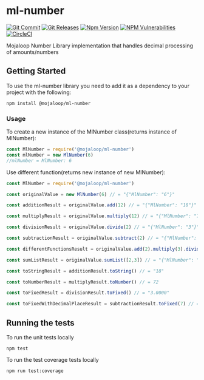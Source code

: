 # ml-number
[![Git Commit](https://img.shields.io/github/last-commit/mojaloop/ml-decimal.svg?style=flat)](https://github.com/mojaloop/ml-decimal/commits/master)
[![Git Releases](https://img.shields.io/github/release/mojaloop/ml-decimal.svg?style=flat)](https://github.com/mojaloop/ml-decimal/releases)
[![Npm Version](https://img.shields.io/npm/v/@mojaloop/ml-decimal.svg?style=flat)](https://www.npmjs.com/package/@mojaloop/ml-decimal)
[![NPM Vulnerabilities](https://img.shields.io/snyk/vulnerabilities/npm/@mojaloop/ml-decimal.svg?style=flat)](https://www.npmjs.com/package/@mojaloop/ml-decimal)
[![CircleCI](https://circleci.com/gh/mojaloop/ml-decimal.svg?style=svg)](https://circleci.com/gh/mojaloop/ml-decimal)

Mojaloop Number Library implementation that handles decimal processing of amounts/numbers

## Getting Started

To use the ml-number library you need to add it as a dependency to your project with the following:
```$xslt
npm install @mojaloop/ml-number
```

### Usage

To create a new instance of the MlNumber class(returns instance of MlNumber):
```javascript 1.8
const MlNumber = require('@mojaloop/ml-number')
const mlNumber = new MlNumber(6)
//mlNumber = MlNumber: 6
```

Use different function(returns new instance of new MlNumber):
```javascript 1.8
const MlNumber = require('@mojaloop/ml-number')

const originalValue = new MlNumber(6) // = "{"MlNumber": "6"}"

const additionResult = originalValue.add(12) // = "{"MlNumber": "18"}"

const multiplyResult = originalValue.multiply(12) // = "{"MlNumber": "72"}"

const divisionResult = originalValue.divide(2) // = "{"MlNumber": "3"}"

const subtractionResult = originalValue.subtract(2) // = "{"MlNumber": "4"}"

const differentFunctionsResult = originalValue.add(2).multiply(3).divide(2).subtract(2) // = "{"MlNumber": "10"}"

const sumListResult = originalValue.sumList([2,3]) // = "{"MlNumber": "11"}"

const toStringResult = additionResult.toString() // = "18"

const toNumberResult = multiplyResult.toNumber() // = 72

const toFixedResult = divisionResult.toFixed() // = "3.0000"

const toFixedWithDecimalPlaceResult = subtractionResult.toFixed(7) // = "4.0000000"
```

## Running the tests

To run the unit tests locally 
```$xslt
npm test
```

To run the test coverage tests locally 
```$xslt
npm run test:coverage
```
